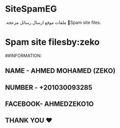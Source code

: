 # SiteSpamEG
.ملفات موقع ارسال رسائل مزعجة 📮Spam  site files.
# Spam site filesby:zeko

##INFORMATION:
## NAME    -   AHMED MOHAMED (ZEKO)  
## NUMBER  -   +201030093285
## FACEBOOK-   AHMEDZEKO1O


## THANK YOU ❤️


